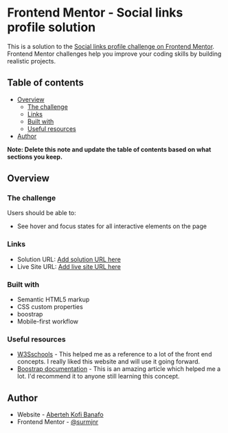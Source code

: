 # Frontend Mentor - Social links profile solution

This is a solution to the [Social links profile challenge on Frontend Mentor](https://www.frontendmentor.io/challenges/social-links-profile-UG32l9m6dQ). Frontend Mentor challenges help you improve your coding skills by building realistic projects. 

## Table of contents

- [Overview](#overview)
  - [The challenge](#the-challenge)
  - [Links](#links)
  - [Built with](#built-with)
  - [Useful resources](#useful-resources)
- [Author](#author)

**Note: Delete this note and update the table of contents based on what sections you keep.**

## Overview

### The challenge

Users should be able to:

- See hover and focus states for all interactive elements on the page


### Links

- Solution URL: [Add solution URL here](https://github.com/surmjnr/social-links-profile-main)
- Live Site URL: [Add live site URL here](https://surmjnr.github.io/social-links-profile-main/)



### Built with

- Semantic HTML5 markup
- CSS custom properties
- boostrap
- Mobile-first workflow



### Useful resources

- [W3Sschools](https://www.w3schools.com/) - This helped me as a reference to a lot of the front end concepts. I really liked this website and will use it going forward.
- [Boostrap documentation](https://getbootstrap.com/docs/5.0/getting-started/introduction/) - This is an amazing article which helped me a lot. I'd recommend it to anyone still learning this concept.


## Author

- Website - [Aberteh Kofi Banafo](https://www.your-site.com)
- Frontend Mentor - [@surmjnr](https://www.frontendmentor.io/profile/surmjnr)


